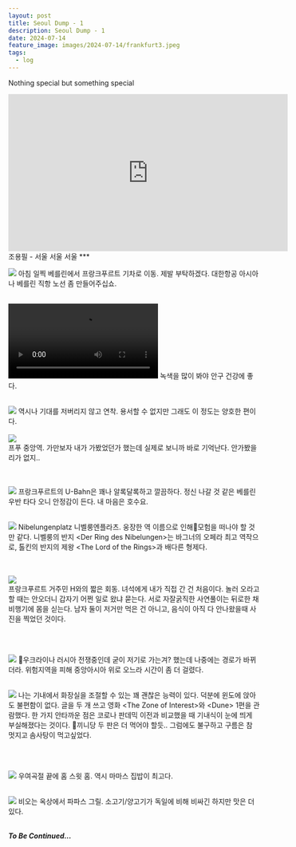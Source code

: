 ```yaml
---
layout: post
title: Seoul Dump - 1
description: Seoul Dump - 1
date: 2024-07-14
feature_image: images/2024-07-14/frankfurt3.jpeg
tags:
  - log
---
```

Nothing special but something special
<!--more-->

<iframe width="560" height="315" src="https://www.youtube.com/embed/tZ6anNEP_EM?si=la1xRCsrqiBBfDdH" title="YouTube video player" frameborder="0" allow="accelerometer; autoplay; clipboard-write; encrypted-media; gyroscope; picture-in-picture; web-share" referrerpolicy="strict-origin-when-cross-origin" allowfullscreen></iframe>
조용필 - 서울 서울 서울
***



![](/images/2024-07-14/ice1.jpeg)
아침 일찍 베를린에서 프랑크푸르트 기차로 이동. 제발 부탁하겠다. 대한항공 아시아나 베를린 직항 노선 좀 만들어주십쇼.
<br><br>

<video src="/images/2024-07-14/IMG_8824.MOV" controls></video>
녹색을 많이 봐야 안구 건강에 좋다.
<br><br>

![](/images/2024-07-14/ice2.jpeg)
역시나 기대를 저버리지 않고 연착. 용서할 수 없지만 그래도 이 정도는 양호한 편이다.
<br><br>
![](/images/2024-07-14/frankfurt1.JPG)<br>
프푸 중앙역. 가만보자 내가 가봤었던가 했는데 실제로 보니까 바로 기억난다. 안가봤을리가 없지..

<br><br>
![](/images/2024-07-14/frankfurt3.jpeg)
프랑크푸르트의 U-Bahn은 꽤나 알록달록하고 깔끔하다. 정신 나갈 것 같은 베를린 우반 타다 오니 안정감이 든다. 내 마음은 호수요.
<br><br>

![](/images/2024-07-14/frankfurt2.jpeg)
Nibelungenplatz 니벨룽엔플라츠. 웅장한 역 이름으로  인해모험을 떠나야 할 것만 같다.
니벨룽의 반지 \<Der Ring des Nibelungen\>는 바그너의 오페라 최고 역작으로, 톨킨의 반지의 제왕 \<The Lord of the Rings\>과 배다른 형제다. 

<br><br>
![](/images/2024-07-14/frankfurt4.JPG)<br>
프랑크푸르트 거주민 H와의 짧은 회동.
녀석에게 내가 직접 간 건 처음이다. 놀러 오라고 할 때는 안오더니 갑자기 어쩐 일로 왔냐 묻는다. 서로 자잘굵직한 사연풀이는 뒤로한 채 비행기에 몸을 싣는다.
남자 둘이 저거만 먹은 건 아니고, 음식이 아직 다 안나왔을때 사진을 찍었던 것이다.


<br><br>


![](/images/2024-07-14/flight.jpeg)
우크라이나 러시아 전쟁중인데 굳이 저기로 가는겨? 했는데 나중에는 경로가 바뀌더라. 위험지역을 피해 중앙아시아 위로 오느라 시간이 좀 더 걸렸다.
<br><br>


![](/images/2024-07-14/flight2.jpeg)
나는 기내에서 화장실을 조절할 수 있는 꽤 괜찮은 능력이 있다. 덕분에 윈도에 앉아도 불편함이 없다. 글을 두 개 쓰고 영화 \<The Zone of Interest\>와 \<Dune\> 1편을 관람했다.
한 가지 안타까운 점은 코로나 판데믹 이전과 비교했을 때 기내식이 눈에 띄게 부실해졌다는 것이다. 끼니당 두 판은 더 먹어야 할듯.. 그럼에도 불구하고 구름은 참 멋지고 솜사탕이 먹고싶었다. 

<br><br>

![](/images/2024-07-14/zipbap.JPG)
우여곡절 끝에 홈 스윗 홈. 역시 마마스 집밥이 최고다.
<br><br>

![](/images/2024-07-14/grill.JPG)
비오는 옥상에서 파파스 그릴. 소고기/양고기가 독일에 비해 비싸긴 하지만 맛은 더 있다.
<br><br>


***To Be Continued...***
